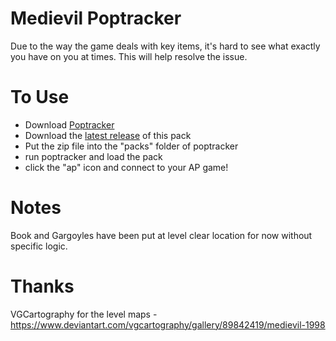 # Medievil Poptracker

Due to the way the game deals with key items, it's hard to see what exactly you have on you at times. This will help resolve the issue.

# To Use

- Download [Poptracker](https://github.com/black-sliver/PopTracker/releases)
- Download the [latest release](https://github.com/riezahughes/MedievilAp-Poptracker/releases) of this pack
- Put the zip file into the "packs" folder of poptracker
- run poptracker and load the pack
- click the "ap" icon and connect to your AP game!

# Notes

Book and Gargoyles have been put at level clear location for now without specific logic.

# Thanks

VGCartography for the level maps - https://www.deviantart.com/vgcartography/gallery/89842419/medievil-1998
